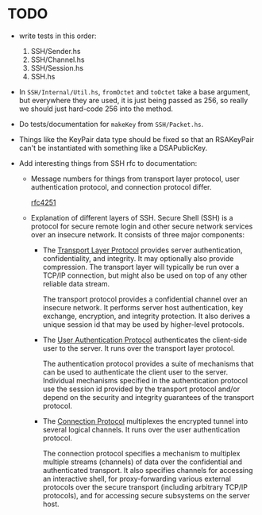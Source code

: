 
# TODO

- write tests in this order:

    1. SSH/Sender.hs
    1. SSH/Channel.hs
    1. SSH/Session.hs
    1. SSH.hs

- In `SSH/Internal/Util.hs`, `fromOctet` and `toOctet` take a base argument,
  but everywhere they are used, it is just being passed as 256, so really we
  should just hard-code 256 into the method.

- Do tests/documentation for `makeKey` from `SSH/Packet.hs`.

- Things like the KeyPair data type should be fixed so that an RSAKeyPair can't
be instantiated with something like a DSAPublicKey.

- Add interesting things from SSH rfc to documentation:

    * Message numbers for things from transport layer protocol, user
      authentication protocol, and connection protocol differ.

      [rfc4251](http://tools.ietf.org/html/rfc4251#section-7)

    * Explanation of different layers of SSH.  Secure Shell (SSH) is a protocol
      for secure remote login and other secure network services over an
      insecure network.  It consists of three major components:

        - The [Transport Layer Protocol](http://tools.ietf.org/html/rfc4253)
          provides server authentication, confidentiality, and integrity.  It
          may optionally also provide compression.  The transport layer will
          typically be run over a TCP/IP connection, but might also be used on
          top of any other reliable data stream.

          The transport protocol provides a confidential channel over an
          insecure network.  It performs server host authentication, key
          exchange, encryption, and integrity protection.  It also derives a
          unique session id that may be used by higher-level protocols.

        - The [User Authentication
          Protocol](http://tools.ietf.org/html/rfc4252) authenticates the
          client-side user to the server.  It runs over the transport layer
          protocol.

          The authentication protocol provides a suite of mechanisms that can
          be used to authenticate the client user to the server.  Individual
          mechanisms specified in the authentication protocol use the session
          id provided by the transport protocol and/or depend on the security
          and integrity guarantees of the transport protocol.

        - The [Connection Protocol](http://tools.ietf.org/html/rfc4254)
          multiplexes the encrypted tunnel into several logical channels.  It
          runs over the user authentication protocol.

          The connection protocol specifies a mechanism to multiplex multiple
          streams (channels) of data over the confidential and authenticated
          transport.  It also specifies channels for accessing an interactive
          shell, for proxy-forwarding various external protocols over the
          secure transport (including arbitrary TCP/IP protocols), and for
          accessing secure subsystems on the server host.


